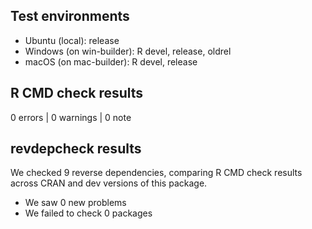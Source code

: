 ## Test environments
* Ubuntu (local): release
* Windows (on win-builder): R devel, release, oldrel
* macOS (on mac-builder): R devel, release

## R CMD check results

0 errors | 0 warnings | 0 note

## revdepcheck results

We checked 9 reverse dependencies, comparing R CMD check results across CRAN and dev versions of this package.

 * We saw 0 new problems
 * We failed to check 0 packages

